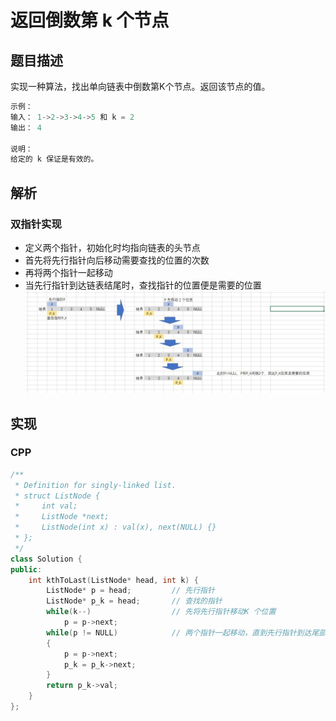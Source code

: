 # 返回倒数第 k 个节点

## 题目描述
实现一种算法，找出单向链表中倒数第K个节点。返回该节点的值。

```c
示例：
输入： 1->2->3->4->5 和 k = 2
输出： 4

说明：
给定的 k 保证是有效的。
```

## 解析
### 双指针实现
- 定义两个指针，初始化时均指向链表的头节点
- 首先将先行指针向后移动需要查找的位置的次数
- 再将两个指针一起移动
- 当先行指针到达链表结尾时，查找指针的位置便是需要的位置
![图解](1.jpg)

## 实现
### CPP
```C++
/**
 * Definition for singly-linked list.
 * struct ListNode {
 *     int val;
 *     ListNode *next;
 *     ListNode(int x) : val(x), next(NULL) {}
 * };
 */
class Solution {
public:
    int kthToLast(ListNode* head, int k) {
        ListNode* p = head;         // 先行指针
        ListNode* p_k = head;       // 查找的指针
        while(k--)                  // 先将先行指针移动K 个位置
            p = p->next;
        while(p != NULL)            // 两个指针一起移动，直到先行指针到达尾部
        {
            p = p->next;
            p_k = p_k->next;
        }
        return p_k->val;
    }
};
```